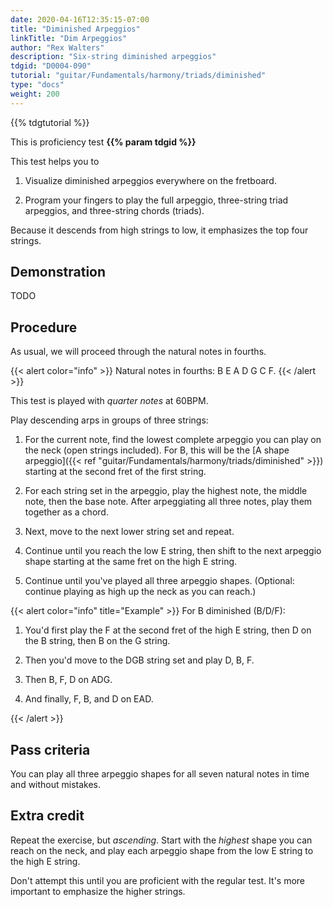 ```yaml
---
date: 2020-04-16T12:35:15-07:00
title: "Diminished Arpeggios"
linkTitle: "Dim Arpeggios"
author: "Rex Walters"
description: "Six-string diminished arpeggios"
tdgid: "D0004-090"
tutorial: "guitar/Fundamentals/harmony/triads/diminished"
type: "docs"
weight: 200
---
```


{{% tdgtutorial %}}

This is proficiency test **{{% param tdgid %}}**

This test helps you to

1. Visualize diminished arpeggios everywhere on the fretboard.

2. Program your fingers to play the full arpeggio, three-string triad arpeggios, and three-string chords (triads).

Because it descends from high strings to low, it emphasizes the top four strings.

## Demonstration

TODO

## Procedure

As usual, we will proceed through the natural notes in fourths.

{{< alert color="info" >}}
Natural notes in fourths: B E A D G C F.
{{< /alert >}}

This test is played with *quarter notes* at 60BPM.

Play descending arps in groups of three strings:

1. For the current note, find the lowest complete arpeggio you can play on the neck (open strings included). For B, this will be the [A shape arpeggio]({{< ref "guitar/Fundamentals/harmony/triads/diminished" >}}) starting at the second fret of the first string.

2. For each string set in the arpeggio, play the highest note, the middle note, then the base note. After arpeggiating all three notes, play them together as a chord.

3. Next, move to the next lower string set and repeat.

4. Continue until you reach the low E string, then shift to the next arpeggio shape starting at the same fret on the high E string.

5. Continue until you've played all three arpeggio shapes. (Optional: continue playing as high up the neck as you can reach.)

{{< alert color="info" title="Example" >}}
For B diminished (B/D/F):

1. You'd first play the F at the second fret of the high E string, then D on the B string, then B on the G string.

2. Then you'd move to the DGB string set and play D, B, F.

3. Then B, F, D on ADG.

4. And finally, F, B, and D on EAD.

{{< /alert >}}


## Pass criteria

You can play all three arpeggio shapes for all seven natural notes in time and without mistakes.

## Extra credit

Repeat the exercise, but *ascending*. Start with the *highest* shape you can reach on the neck, and play each arpeggio shape from the low E string to the high E string.

Don't attempt this until you are proficient with the regular test. It's more important to emphasize the higher strings.
